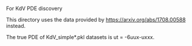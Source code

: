 For KdV PDE discovery

This directory uses the data provided by https://arxiv.org/abs/1708.00588 instead.

The true PDE of KdV_simple*.pkl datasets is ut = -6*u*ux-uxxx.
